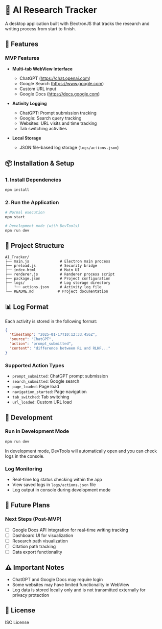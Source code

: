 # 🤖 AI Research Tracker

A desktop application built with ElectronJS that tracks the research and writing process from start to finish.

## 🚀 Features

### MVP Features
- **Multi-tab WebView Interface**
  - ChatGPT (https://chat.openai.com)
  - Google Search (https://www.google.com)
  - Custom URL input
  - Google Docs (https://docs.google.com)

- **Activity Logging**
  - ChatGPT: Prompt submission tracking
  - Google: Search query tracking
  - Websites: URL visits and time tracking
  - Tab switching activities

- **Local Storage**
  - JSON file-based log storage (`logs/actions.json`)

## 📦 Installation & Setup

### 1. Install Dependencies
```bash
npm install
```

### 2. Run the Application
```bash
# Normal execution
npm start

# Development mode (with DevTools)
npm run dev
```

## 📁 Project Structure

```
AI_Tracker/
├── main.js              # Electron main process
├── preload.js           # Security bridge
├── index.html           # Main UI
├── renderer.js          # Renderer process script
├── package.json         # Project configuration
├── logs/                # Log storage directory
│   └── actions.json     # Activity log file
└── README.md           # Project documentation
```

## 📊 Log Format

Each activity is stored in the following format:

```json
{
  "timestamp": "2025-01-17T10:12:33.456Z",
  "source": "ChatGPT",
  "action": "prompt_submitted",
  "content": "difference between RL and RLHF..."
}
```

### Supported Action Types
- `prompt_submitted`: ChatGPT prompt submission
- `search_submitted`: Google search
- `page_loaded`: Page load
- `navigation_started`: Page navigation
- `tab_switched`: Tab switching
- `url_loaded`: Custom URL load

## 🔧 Development

### Run in Development Mode
```bash
npm run dev
```

In development mode, DevTools will automatically open and you can check logs in the console.

### Log Monitoring
- Real-time log status checking within the app
- View saved logs in `logs/actions.json` file
- Log output in console during development mode

## 🎯 Future Plans

### Next Steps (Post-MVP)
- [ ] Google Docs API integration for real-time writing tracking
- [ ] Dashboard UI for visualization
- [ ] Research path visualization
- [ ] Citation path tracking
- [ ] Data export functionality

## ⚠️ Important Notes

- ChatGPT and Google Docs may require login
- Some websites may have limited functionality in WebView
- Log data is stored locally only and is not transmitted externally for privacy protection

## 📝 License

ISC License 